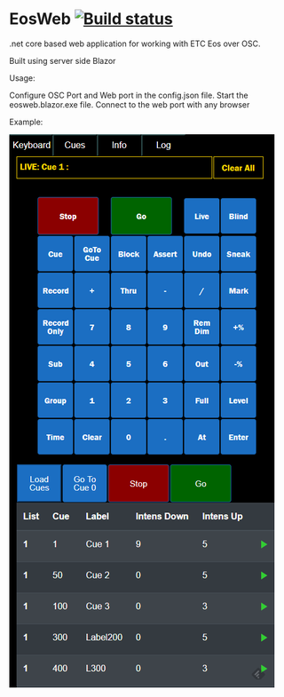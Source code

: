 # EosWeb [![Build status](https://ci.appveyor.com/api/projects/status/qein9sbtlxa7vo86)](https://ci.appveyor.com/project/lynnroth/eosweb)

.net core based web application for working with ETC Eos over OSC.
 
Built using server side Blazor

Usage:

Configure OSC Port and Web port in the config.json file.
Start the eosweb.blazor.exe file.
Connect to the web port with any browser

Example:

![ScreenShot](content/screenshot1.png)